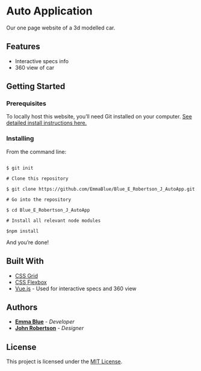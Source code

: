 # Auto Application  

Our one page website of a 3d modelled car. 

## Features

* Interactive specs info
* 360 view of car

## Getting Started

### Prerequisites

To locally host this website, you’ll need Git installed on your computer.
[See detailed install instructions here.](https://gist.github.com/derhuerst/1b15ff4652a867391f03)

### Installing

From the command line:

```# Initialize git

$ git init

# Clone this repository

$ git clone https://github.com/EmmaBlue/Blue_E_Robertson_J_AutoApp.git

# Go into the repository

$ cd Blue_E_Robertson_J_AutoApp

# Install all relevant node modules

$npm install

```

And you’re done!

## Built With

* [CSS Grid](https://cssreference.io/css-grid/)
* [CSS Flexbox](https://cssreference.io/flexbox/)  
* [Vue.js](https://vuejs.org/) - Used for interactive specs and 360 view

## Authors

* [**Emma Blue**](https://github.com/EmmaBlue) - *Developer*
* [**John Robertson**](https://github.com/Tectone) - *Designer*

## License

This project is licensed under the [MIT License](https://opensource.org/licenses/MIT/).